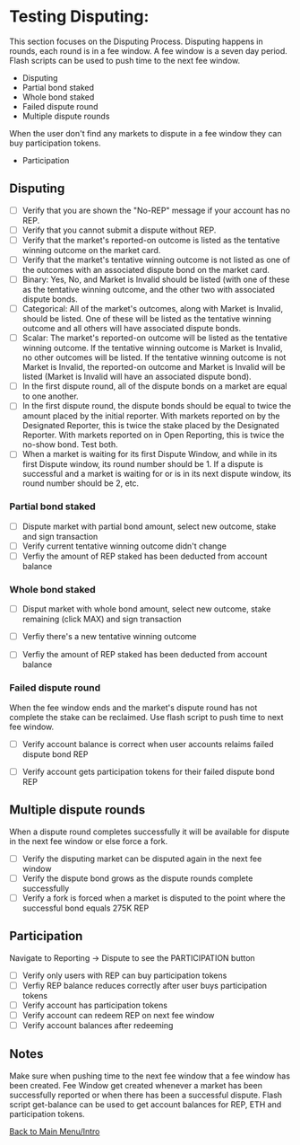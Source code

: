 # Testing Disputing:

This section focuses on the Disputing Process. Disputing happens in rounds, each round is in a fee window. A fee window is a seven day period. Flash scripts can be used to push time to the next fee window.
  * Disputing
  * Partial bond staked
  * Whole bond staked
  * Failed dispute round
  * Multiple dispute rounds

When the user don't find any markets to dispute in a fee window they can buy participation tokens.
  * Participation 

## Disputing

- [ ] Verify that you are shown the "No-REP" message if your account has no REP.
- [ ] Verify that you cannot submit a dispute without REP.
- [ ] Verify that the market's reported-on outcome is listed as the tentative winning outcome on the market card.
- [ ] Verify that the market's tentative winning outcome is not listed as one of the outcomes with an associated dispute bond on the market card.
- [ ] Binary: Yes, No, and Market is Invalid should be listed (with one of these as the tentative winning outcome, and the other two with associated dispute bonds.
- [ ] Categorical: All of the market's outcomes, along with Market is Invalid, should be listed. One of these will be listed as the tentative winning outcome and all others will have associated dispute bonds.
- [ ] Scalar: The market's reported-on outcome will be listed as the tentative winning outcome. If the tentative winning outcome is Market is Invalid, no other outcomes will be listed. If the tentative winning outcome is not Market is Invalid, the reported-on outcome and Market is Invalid will be listed (Market is Invalid will have an associated dispute bond).
- [ ] In the first dispute round, all of the dispute bonds on a market are equal to one another.
- [ ] In the first dispute round, the dispute bonds should be equal to twice the amount placed by the initial reporter. With markets reported on by the Designated Reporter, this is twice the stake placed by the Designated Reporter. With markets reported on in Open Reporting, this is twice the no-show bond. Test both.
- [ ] When a market is waiting for its first Dispute Window, and while in its first Dispute window, its round number should be 1. If a dispute is successful and a market is waiting for or is in its next dispute window, its round number should be 2, etc.

### Partial bond staked

- [ ] Dispute market with partial bond amount, select new outcome, stake and sign transaction
- [ ] Verify current tentative winning outcome didn't change
- [ ] Verfiy the amount of REP staked has been deducted from account balance

### Whole bond staked

- [ ] Disput market with whole bond amount, select new outcome, stake remaining (click MAX) and sign transaction
- [ ] Verfiy there's a new tentative winning outcome
- [ ] Verfiy the amount of REP staked has been deducted from account balance


### Failed dispute round

When the fee window ends and the market's dispute round has not complete the stake can be reclaimed. Use flash script to push time to next fee window.

- [ ] Verify account balance is correct when user accounts relaims failed dispute bond REP
- [ ] Verify account gets participation tokens for their failed dispute bond REP 


## Multiple dispute rounds

When a dispute round completes successfully it will be available for dispute in the next fee window or else force a fork. 

- [ ] Verify the disputing market can be disputed again in the next fee window
- [ ] Verify the dispute bond grows as the dispute rounds complete successfully
- [ ] Verify a fork is forced when a market is disputed to the point where the successful bond equals 275K REP

## Participation

Navigate to Reporting -> Dispute to see the PARTICIPATION button

- [ ] Verify only users with REP can buy participation tokens
- [ ] Verfiy REP balance reduces correctly after user buys participation tokens
- [ ] Verify account has participation tokens
- [ ] Verify account can redeem REP on next fee window
- [ ] Verify account balances after redeeming

## Notes

Make sure when pushing time to the next fee window that a fee window has been created. Fee Window get created whenever a market has been successfully reported or when there has been a successful dispute. Flash script get-balance can be used to get account balances for REP, ETH and participation tokens.

[Back to Main Menu/Intro](https://github.com/AugurProject/augur-walkthrough/)
